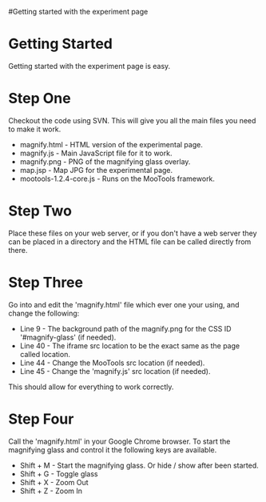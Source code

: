 #Getting started with the experiment page

# Getting Started #

Getting started with the experiment page is easy.

# Step One #

Checkout the code using SVN. This will give you all the main files you need to make it work.

  * magnify.html - HTML version of the experimental page.
  * magnify.js - Main JavaScript file for it to work.
  * magnify.png - PNG of the magnifying glass overlay.
  * map.jsp - Map JPG for the experimental page.
  * mootools-1.2.4-core.js - Runs on the MooTools framework.

# Step Two #

Place these files on your web server, or if you don't have a web server they can be placed in a directory and the HTML file can be called directly from there.

# Step Three #

Go into and edit the 'magnify.html' file which ever one your using, and change the following:

  * Line 9 - The background path of the magnify.png for the CSS ID '#magnify-glass' (if needed).
  * Line 40 - The iframe src location to be the exact same as the page called location.
  * Line 44 - Change the MooTools src location (if needed).
  * Line 45 - Change the 'magnify.js' src location (if needed).

This should allow for everything to work correctly.

# Step Four #

Call the 'magnify.html' in your Google Chrome browser. To start the magnifying glass and control it the following keys are available.

  * Shift + M - Start the magnifying glass. Or hide / show after been started.
  * Shift + G - Toggle glass
  * Shift + X - Zoom Out
  * Shift + Z - Zoom In